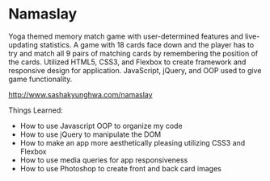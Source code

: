 # Namaslay

Yoga themed memory match game with user-determined features and live-updating statistics. A game with 18 cards face down and the player has to try and match all 9 pairs of matching cards by remembering the position of the cards. Utilized HTML5, CSS3, and Flexbox to create framework and responsive design for application. JavaScript, jQuery, and OOP used to give game functionality.

http://www.sashakyunghwa.com/namaslay

Things Learned:
- How to use Javascript OOP to organize my code
- How to use jQuery to manipulate the DOM
- How to make an app more aesthetically pleasing utilizing CSS3 and Flexbox
- How to use media queries for app responsiveness 
- How to use Photoshop to create front and back card images 